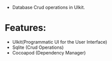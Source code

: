 - Database Crud operations in UIkit.
#
# Features:
 - UIkit(Programmatic UI for the User Interface)
 - Sqlite (Crud Operations)
 - Cocoapod (Dependency Manager)
##

